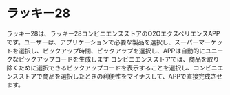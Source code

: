 # ラッキー28

ラッキー28は、ラッキー28コンビニエンスストアのO2OエクスペリエンスAPPです。ユーザーは、アプリケーションで必要な製品を選択し、スーパーマーケットを選択し、ピックアップ時間、ピックアップを選択し、APPは自動的にユニークなピックアップコードを生成します コンビニエンスストアでは、商品を取り除くために選択できるピックアップコードを表示することを選択し、コンビニエンスストアで商品を選択したときの利便性をマイナスして、APPで直接完成させます。

